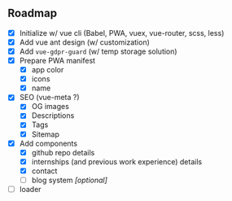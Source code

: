 ## Roadmap

* [x] Initialize w/ vue cli (Babel, PWA, vuex, vue-router, scss, less)
* [x] Add vue ant design (w/ customization)
* [x] Add `vue-gdpr-guard` (w/ temp storage solution)
* [x] Prepare PWA manifest
  * [x] app color
  * [x] icons
  * [x] name
* [x] SEO (vue-meta ?)
	* [x] OG images
	* [x] Descriptions
	* [x] Tags
	* [x] Sitemap
* [x] Add components
  * [x] github repo details
  * [x] internships (and previous work experience) details
  * [x] contact
  * [ ] blog system *[optional]*
* [ ] loader
